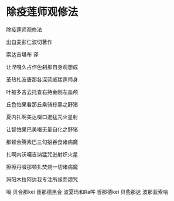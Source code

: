 # 除疫莲师观修法

除疫莲师观修法

出自麦彭仁波切著作

索达吉堪布 译

让涅嘎久占作色刹那自身观想成

革热扎波唐那各深蓝威猛莲师身

叶被多吉云托查右持金刚左血颅

丘色怕果看那丘乘骑棕黑之野猪

夏内扎啊美达啜口迸猛咒火星射

让智怕果巴美啜无量自化之野猪

那顿合腾素巴三勾招吞食诸病魔

扎啊内沃嘎吉讷猛咒迸射炽火星

擦擦丹啜那顿扎焚烧一切诸病魔

玛阳木拉阿达我专注所缘而颂咒

嗡 贝合那kei 匝那德黑合 波夏玛和Ra吽 哲那德kei 贝些那达 波那亚索哈

